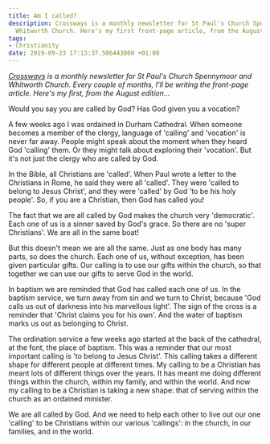 ```yaml
---
title: Am I called?
description: Crossways is a monthly newsletter for St Paul's Church Spennymoor and
  Whitworth Church. Here's my first front-page article, from the August edition...
tags:
- Christianity
date: 2019-09-23 17:13:37.506443000 +01:00
---
```

_[Crossways](http://www.stpaulsspennymoor.co.uk/site/index.php?page=content&content=4869) is a monthly newsletter for St Paul's Church Spennymoor and Whitworth Church. Every couple of months, I'll be writing the front-page article. Here's my first, from the August edition..._

Would you say you are called by God? Has God given you a vocation?

A few weeks ago I was ordained in Durham Cathedral. When someone becomes a member of the clergy, language of 'calling' and 'vocation' is never far away. People might speak about the moment when they heard God 'calling' them. Or they might talk about exploring their 'vocation'. But it's not just the clergy who are called by God.

In the Bible, all Christians are 'called'. When Paul wrote a letter to the Christians in Rome, he said they were all 'called'. They were 'called to belong to Jesus Christ', and they were 'called' by God 'to be his holy people'. So, if you are a Christian, then God has called you!

The fact that we are all called by God makes the church very 'democratic'. Each one of us is a sinner saved by God's grace. So there are no 'super Christians'. We are all in the same boat!

But this doesn't mean we are all the same. Just as one body has many parts, so does the church. Each one of us, without exception, has been given particular gifts. Our calling is to use our gifts within the church, so that together we can use our gifts to serve God in the world.

In baptism we are reminded that God has called each one of us. In the baptism service, we turn away from sin and we turn to Christ, because 'God calls us out of darkness into his marvellous light'. The sign of the cross is a reminder that 'Christ claims you for his own'. And the water of baptism marks us out as belonging to Christ.

The ordination service a few weeks ago started at the back of the cathedral, at the font, the place of baptism. This was a reminder that our most important calling is 'to belong to Jesus Christ'. This calling takes a different shape for different people at different times. My calling to be a Christian has meant lots of different things over the years. It has meant me doing different things within the church, within my family, and within the world. And now my calling to be a Christian is taking a new shape: that of serving within the church as an ordained minister.

We are all called by God. And we need to help each other to live out our one 'calling' to be Christians within our various 'callings': in the church, in our families, and in the world.
